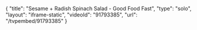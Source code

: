 {
    "title": "Sesame + Radish Spinach Salad - Good Food Fast",
    "type": "solo",
    "layout": "iframe-static",
    "videoId": "91793385",
    "url": "\/tvpembed\/91793385"
}